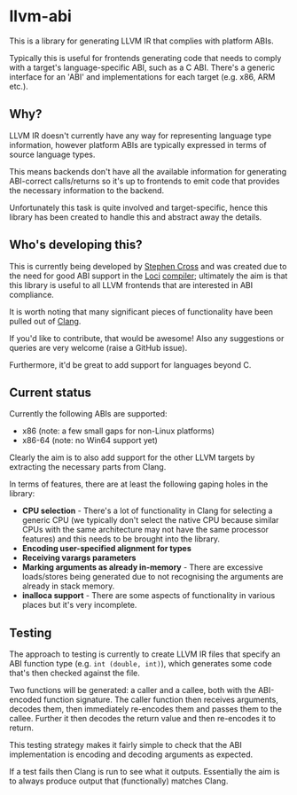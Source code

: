 # llvm-abi

This is a library for generating LLVM IR that complies with platform ABIs.

Typically this is useful for frontends generating code that needs to comply with
a target's language-specific ABI, such as a C ABI. There's a generic interface
for an 'ABI' and implementations for each target (e.g. x86, ARM etc.).

## Why?

LLVM IR doesn't currently have any way for representing language type
information, however platform ABIs are typically expressed in terms of source
language types.

This means backends don't have all the available information for generating
ABI-correct calls/returns so it's up to frontends to emit code that provides the
necessary information to the backend.

Unfortunately this task is quite involved and target-specific, hence this
library has been created to handle this and abstract away the details.

## Who's developing this?

This is currently being developed by [Stephen Cross](http://scross.co.uk) and
was created due to the need for good ABI support in the
[Loci](http://loci-lang.org) [compiler](https://github.com/scross99/locic);
ultimately the aim is that this library is useful to all LLVM frontends that
are interested in ABI compliance.

It is worth noting that many significant pieces of functionality have been
pulled out of [Clang](http://clang.llvm.org/).

If you'd like to contribute, that would be awesome! Also any suggestions or
queries are very welcome (raise a GitHub issue).

Furthermore, it'd be great to add support for languages beyond C.

## Current status

Currently the following ABIs are supported:

* x86 (note: a few small gaps for non-Linux platforms)
* x86-64 (note: no Win64 support yet)

Clearly the aim is to also add support for the other LLVM targets by extracting
the necessary parts from Clang.

In terms of features, there are at least the following gaping holes in the
library:

* **CPU selection** - There's a lot of functionality in Clang for selecting a
                      generic CPU (we typically don't select the native CPU
                      because similar CPUs with the same architecture may not
                      have the same processor features) and this needs to be
                      brought into the library.
* **Encoding user-specified alignment for types**
* **Receiving varargs parameters**
* **Marking arguments as already in-memory** - There are excessive loads/stores
                                               being generated due to not
                                               recognising the arguments are
                                               already in stack memory.
* **inalloca support** - There are some aspects of functionality in various
                         places but it's very incomplete.

## Testing

The approach to testing is currently to create LLVM IR files that specify an
ABI function type (e.g. `int (double, int)`), which generates some code that's
then checked against the file.

Two functions will be generated: a caller and a callee, both with the
ABI-encoded function signature. The caller function then receives arguments,
decodes them, then immediately re-encodes them and passes them to the callee.
Further it then decodes the return value and then re-encodes it to return.

This testing strategy makes it fairly simple to check that the ABI
implementation is encoding and decoding arguments as expected.

If a test fails then Clang is run to see what it outputs. Essentially the aim is
to always produce output that (functionally) matches Clang.
